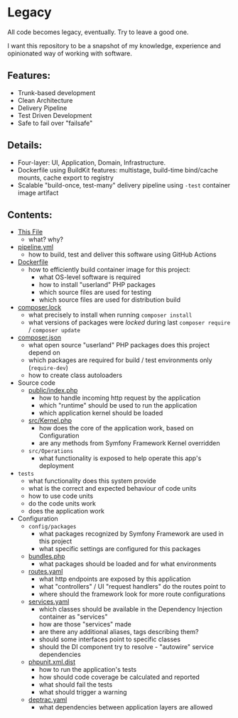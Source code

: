 # Legacy
All code becomes legacy, eventually. Try to leave a good one.

I want this repository to be a snapshot of my knowledge, experience and opinionated way of working with software.

## Features:
- Trunk-based development
- Clean Architecture
- Delivery Pipeline
- Test Driven Development
- Safe to fail over "failsafe"

## Details:
- Four-layer: UI, Application, Domain, Infrastructure.
- Dockerfile using BuildKit features: multistage, build-time bind/cache mounts, cache export to registry
- Scalable "build-once, test-many" delivery pipeline using `-test` container image artifact

## Contents:
 - [This File](README.md)
   - what? why?
 - [pipeline.yml](.github/workflows/pipeline.yml)
   - how to build, test and deliver this software using GitHub Actions
 - [Dockerfile](Dockerfile)
   - how to efficiently build container image for this project:
       - what OS-level software is required
       - how to install "userland" PHP packages
       - which source files are used for testing
       - which source files are used for distribution build
 - [composer.lock](composer.lock)
   - what precisely to install when running `composer install`
   - what versions of packages were _locked_ during last `composer require` / `composer update`
 - [composer.json](composer.json)
   - what open source "userland" PHP packages does this project depend on
   - which packages are required for build / test environments only (`require-dev`)
   - how to create class autoloaders
 - Source code
   - [public/index.php](public/index.php)
     - how to handle incoming http request by the application
     - which "runtime" should be used to run the application
     - which application kernel should be loaded
   - [src/Kernel.php](src/Kernel.php)
     - how does the core of the application work, based on Configuration
     - are any methods from Symfony Framework Kernel overridden
   - `src/Operations`
     - what functionality is exposed to help operate this app's deployment
 - `tests`
   - what functionality does this system provide
   - what is the correct and expected behaviour of code units
   - how to use code units
   - do the code units work
   - does the application work
 - Configuration
   - `config/packages`
     - what packages recognized by Symfony Framework are used in this project
     - what specific settings are configured for this packages
   - [bundles.php](config/bundles.php)
     - what packages should be loaded and for what environments
   - [routes.yaml](config/routes.yaml)
     - what http endpoints are exposed by this application
     - what "controllers" / UI "request handlers" do the routes point to
     - where should the framework look for more route configurations
   - [services.yaml](config/services.yaml)
     - which classes should be available in the Dependency Injection container as "services"
     - how are those "services" made
     - are there any additional aliases, tags describing them?
     - should some interfaces point to specific classes
     - should the DI component try to resolve - "autowire" service dependencies
   - [phpunit.xml.dist](phpunit.xml.dist)
     - how to run the application's tests
     - how should code coverage be calculated and reported
     - what should fail the tests
     - what should trigger a warning
   - [deptrac.yaml](deptrac.yaml)
     - what dependencies between application layers are allowed